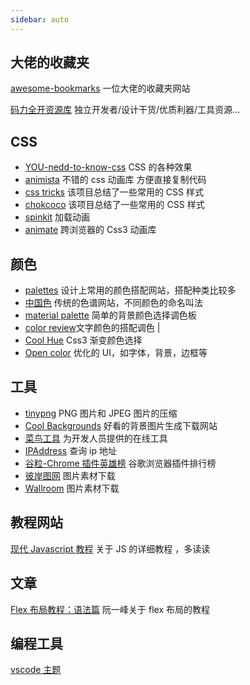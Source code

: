 ```yaml
---
sidebar: auto
---
```


## 大佬的收藏夹

[awesome-bookmarks](https://panjiachen.github.io/awesome-bookmarks/) 一位大佬的收藏夹网站

[码力全开资源库](https://maliquankai.com/designnav/) 独立开发者/设计干货/优质利器/工具资源...

## CSS

- [YOU-nedd-to-know-css](https://lhammer.cn/You-need-to-know-css/#/zh-cn/) CSS 的各种效果
- [animista](https://animista.net/) 不错的 css 动画库 方便直接复制代码
- [css tricks](https://qishaoxuan.github.io/css_tricks/) 该项目总结了一些常用的 CSS 样式
- [chokcoco](https://chokcoco.github.io/CSS-Inspiration/#/./init) 该项目总结了一些常用的 CSS 样式
- [spinkit](https://tobiasahlin.com/spinkit/) 加载动画
- [animate](https://animate.style/) 跨浏览器的 Css3 动画库

## 颜色

- [palettes](https://flatuicolors.com/) 设计上常用的颜色搭配网站，搭配种类比较多
- [中国色](http://zhongguose.com/) 传统的色谱网站，不同颜色的命名叫法
- [material palette](https://www.materialpalette.com/) 简单的背景颜色选择调色板
- [color review](https://color.review/)文字颜色的搭配调色 |
- [Cool Hue](https://webkul.github.io/coolhue/) Css3 渐变颜色选择
- [Open color](https://yeun.github.io/open-color/#red) 优化的 UI，如字体，背景，边框等

## 工具

- [tinypng](https://tinypng.com/) PNG 图片和 JPEG 图片的压缩
- [Cool Backgrounds](https://coolbackgrounds.io/) 好看的背景图片生成下载网站
- [菜鸟工具](https://c.runoob.com/) 为开发人员提供的在线工具
- [IPAddress](https://www.ipaddress.com/) 查询 ip 地址
- [谷粒-Chrome 插件英雄榜](https://zhaoolee.gitbooks.io/chrome/content/) 谷歌浏览器插件排行榜
- [彼岸图网](https://pic.netbian.com/) 图片素材下载
- [Wallroom](https://wallroom.io/) 图片素材下载

## 教程网站

[现代 Javascript 教程](https://zh.javascript.info/) 关于 JS 的详细教程 ，多读读

## 文章

[Flex 布局教程：语法篇](http://www.ruanyifeng.com/blog/2015/07/flex-grammar.html) 阮一峰关于 flex 布局的教程

## 编程工具

[vscode 主题](https://marketplace.visualstudio.com/search?target=VSCode&category=Themes&sortBy=Installs)
